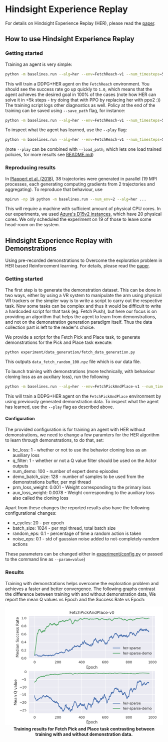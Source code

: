 # Hindsight Experience Replay
For details on Hindsight Experience Replay (HER), please read the [paper](https://arxiv.org/abs/1707.01495).

## How to use Hindsight Experience Replay

### Getting started
Training an agent is very simple:
```bash
python -m baselines.run --alg=her --env=FetchReach-v1 --num_timesteps=5000
```
This will train a DDPG+HER agent on the `FetchReach` environment.
You should see the success rate go up quickly to `1.0`, which means that the agent achieves the
desired goal in 100% of the cases (note how HER can solve it in <5k steps - try doing that with PPO by replacing her with ppo2 :))
The training script logs other diagnostics as well. Policy at the end of the training can be saved using `--save_path` flag, for instance:
```bash
python -m baselines.run --alg=her --env=FetchReach-v1 --num_timesteps=5000 --save_path=~/policies/her/fetchreach5k
```

To inspect what the agent has learned, use the `--play` flag: 
```bash
python -m baselines.run --alg=her --env=FetchReach-v1 --num_timesteps=5000 --play
```
(note `--play` can be combined with `--load_path`, which lets one load trained policies, for more results see [README.md](../../README.md))


### Reproducing results
In [Plappert et al. (2018)](https://arxiv.org/abs/1802.09464), 38 trajectories were generated in parallel
(19 MPI processes, each generating computing gradients from 2 trajectories and aggregating). 
To reproduce that behaviour, use 
```bash
mpirun -np 19 python -m baselines.run --num_env=2 --alg=her ... 
```
This will require a machine with sufficient amount of physical CPU cores. In our experiments,
we used [Azure's D15v2 instances](https://docs.microsoft.com/en-us/azure/virtual-machines/linux/sizes),
which have 20 physical cores. We only scheduled the experiment on 19 of those to leave some head-room on the system.


## Hindsight Experience Replay with Demonstrations
Using pre-recorded demonstrations to Overcome the exploration problem in HER based Reinforcement learning.
For details, please read the [paper](https://arxiv.org/pdf/1709.10089.pdf).

### Getting started
The first step is to generate the demonstration dataset. This can be done in two ways, either by using a VR system to manipulate the arm using physical VR trackers or the simpler way is to write a script to carry out the respective task. Now some tasks can be complex and thus it would be difficult to write a hardcoded script for that task (eg. Fetch Push), but here our focus is on providing an algorithm that helps the agent to learn from demonstrations, and not on the demonstration generation paradigm itself. Thus the data collection part is left to the reader's choice.

We provide a script for the Fetch Pick and Place task, to generate demonstrations for the Pick and Place task execute:
```bash
python experiment/data_generation/fetch_data_generation.py
```
This outputs ```data_fetch_random_100.npz``` file which is our data file.

To launch training with demonstrations (more technically, with behaviour cloning loss as an auxiliary loss), run the following
```bash
python -m baselines.run --alg=her --env=FetchPickAndPlace-v1 --num_timesteps=2.5e6 --demo_file=/Path/to/demo_file.npz
```
This will train a DDPG+HER agent on the `FetchPickAndPlace` environment by using previously generated demonstration data.
To inspect what the agent has learned, use the `--play` flag as described above.

#### Configuration
The provided configuration is for training an agent with HER without demonstrations, we need to change a few paramters for the HER algorithm to learn through demonstrations, to do that, set:

* bc_loss: 1 - whether or not to use the behavior cloning loss as an auxiliary loss
* q_filter: 1 - whether or not a Q value filter should be used on the Actor outputs
* num_demo: 100 - number of expert demo episodes
* demo_batch_size: 128 - number of samples to be used from the demonstrations buffer, per mpi thread
* prm_loss_weight: 0.001 - Weight corresponding to the primary loss
* aux_loss_weight:  0.0078 - Weight corresponding to the auxiliary loss also called the cloning loss

Apart from these changes the reported results also have the following configurational changes:

* n_cycles: 20 - per epoch
* batch_size: 1024 - per mpi thread, total batch size
* random_eps: 0.1  - percentage of time a random action is taken
* noise_eps: 0.1  - std of gaussian noise added to not-completely-random actions

These parameters can be changed either in [experiment/config.py](experiment/config.py) or passed to the command line as `--param=value`)

### Results
Training with demonstrations helps overcome the exploration problem and achieves a faster and better convergence. The following graphs contrast the difference between training with and without demonstration data, We report the mean Q values vs Epoch and the Success Rate vs Epoch:


<div class="imgcap" align="middle">
<center><img src="../../data/fetchPickAndPlaceContrast.png"></center>
<div class="thecap" align="middle"><b>Training results for Fetch Pick and Place task contrasting between training with and without demonstration data.</b></div>
</div>

